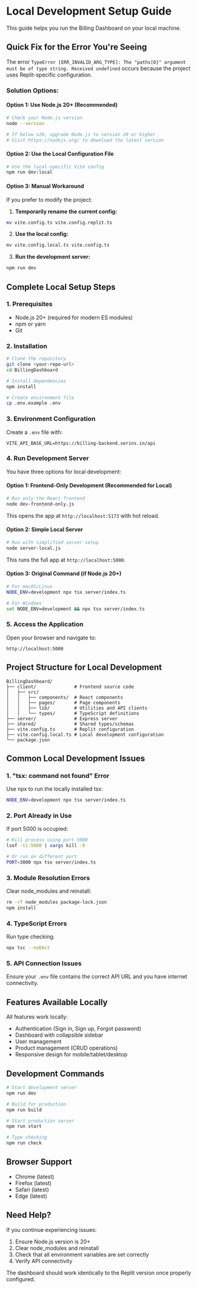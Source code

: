 # Local Development Setup Guide

This guide helps you run the Billing Dashboard on your local machine.

## Quick Fix for the Error You're Seeing

The error `TypeError [ERR_INVALID_ARG_TYPE]: The "paths[0]" argument must be of type string. Received undefined` occurs because the project uses Replit-specific configuration.

### Solution Options:

#### Option 1: Use Node.js 20+ (Recommended)
```bash
# Check your Node.js version
node --version

# If below v20, upgrade Node.js to version 20 or higher
# Visit https://nodejs.org/ to download the latest version
```

#### Option 2: Use the Local Configuration File
```bash
# Use the local-specific Vite config
npm run dev:local
```

#### Option 3: Manual Workaround
If you prefer to modify the project:

1. **Temporarily rename the current config:**
```bash
mv vite.config.ts vite.config.replit.ts
```

2. **Use the local config:**
```bash
mv vite.config.local.ts vite.config.ts
```

3. **Run the development server:**
```bash
npm run dev
```

## Complete Local Setup Steps

### 1. Prerequisites
- Node.js 20+ (required for modern ES modules)
- npm or yarn
- Git

### 2. Installation
```bash
# Clone the repository
git clone <your-repo-url>
cd BillingDashboard

# Install dependencies
npm install

# Create environment file
cp .env.example .env
```

### 3. Environment Configuration
Create a `.env` file with:
```env
VITE_API_BASE_URL=https://billing-backend.serins.in/api
```

### 4. Run Development Server

You have three options for local development:

#### Option 1: Frontend-Only Development (Recommended for Local)
```bash
# Run only the React frontend
node dev-frontend-only.js
```
This opens the app at `http://localhost:5173` with hot reload.

#### Option 2: Simple Local Server
```bash
# Run with simplified server setup
node server-local.js
```
This runs the full app at `http://localhost:5000`.

#### Option 3: Original Command (if Node.js 20+)
```bash
# For macOS/Linux
NODE_ENV=development npx tsx server/index.ts

# For Windows
set NODE_ENV=development && npx tsx server/index.ts
```

### 5. Access the Application
Open your browser and navigate to:
```
http://localhost:5000
```

## Project Structure for Local Development

```
BillingDashboard/
├── client/              # Frontend source code
│   ├── src/
│   │   ├── components/  # React components
│   │   ├── pages/       # Page components
│   │   ├── lib/         # Utilities and API clients
│   │   └── types/       # TypeScript definitions
├── server/              # Express server
├── shared/              # Shared types/schemas
├── vite.config.ts       # Replit configuration
├── vite.config.local.ts # Local development configuration
└── package.json
```

## Common Local Development Issues

### 1. "tsx: command not found" Error
Use npx to run the locally installed tsx:
```bash
NODE_ENV=development npx tsx server/index.ts
```

### 2. Port Already in Use
If port 5000 is occupied:
```bash
# Kill process using port 5000
lsof -ti:5000 | xargs kill -9

# Or run on different port
PORT=3000 npx tsx server/index.ts
```

### 3. Module Resolution Errors
Clear node_modules and reinstall:
```bash
rm -rf node_modules package-lock.json
npm install
```

### 4. TypeScript Errors
Run type checking:
```bash
npx tsc --noEmit
```

### 5. API Connection Issues
Ensure your `.env` file contains the correct API URL and you have internet connectivity.

## Features Available Locally

All features work locally:
- Authentication (Sign in, Sign up, Forgot password)
- Dashboard with collapsible sidebar
- User management
- Product management (CRUD operations)
- Responsive design for mobile/tablet/desktop

## Development Commands

```bash
# Start development server
npm run dev

# Build for production
npm run build

# Start production server
npm run start

# Type checking
npm run check
```

## Browser Support
- Chrome (latest)
- Firefox (latest)
- Safari (latest)
- Edge (latest)

## Need Help?

If you continue experiencing issues:
1. Ensure Node.js version is 20+
2. Clear node_modules and reinstall
3. Check that all environment variables are set correctly
4. Verify API connectivity

The dashboard should work identically to the Replit version once properly configured.